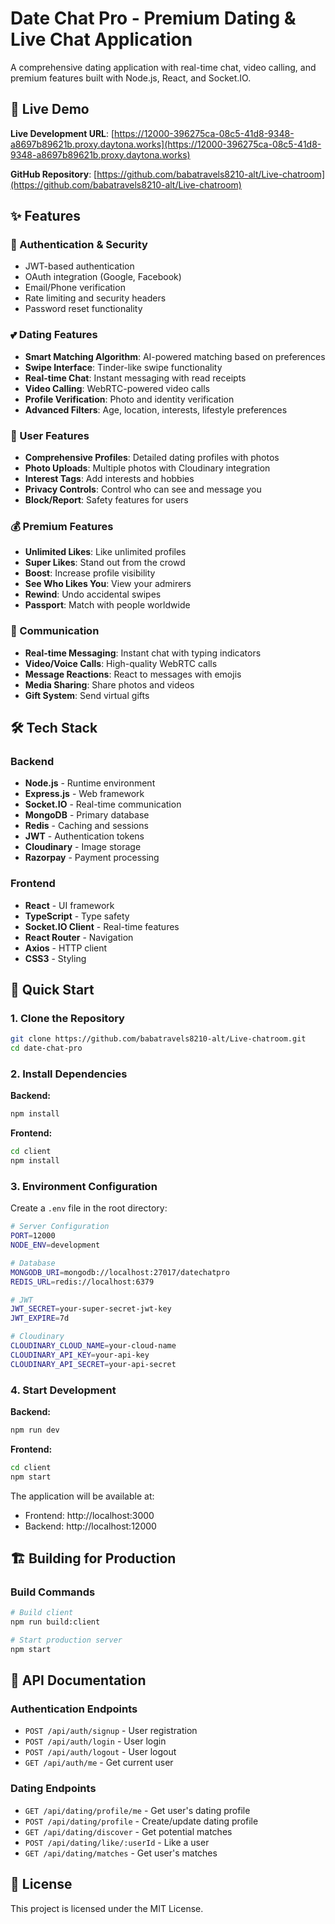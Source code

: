 # Date Chat Pro - Premium Dating & Live Chat Application

A comprehensive dating application with real-time chat, video calling, and premium features built with Node.js, React, and Socket.IO.

## 🚀 Live Demo

**Live Development URL**: [https://12000-396275ca-08c5-41d8-9348-a8697b89621b.proxy.daytona.works](https://12000-396275ca-08c5-41d8-9348-a8697b89621b.proxy.daytona.works)

**GitHub Repository**: [https://github.com/babatravels8210-alt/Live-chatroom](https://github.com/babatravels8210-alt/Live-chatroom)

## ✨ Features

### 🔐 Authentication & Security
- JWT-based authentication
- OAuth integration (Google, Facebook)
- Email/Phone verification
- Rate limiting and security headers
- Password reset functionality

### 💕 Dating Features
- **Smart Matching Algorithm**: AI-powered matching based on preferences
- **Swipe Interface**: Tinder-like swipe functionality
- **Real-time Chat**: Instant messaging with read receipts
- **Video Calling**: WebRTC-powered video calls
- **Profile Verification**: Photo and identity verification
- **Advanced Filters**: Age, location, interests, lifestyle preferences

### 📱 User Features
- **Comprehensive Profiles**: Detailed dating profiles with photos
- **Photo Uploads**: Multiple photos with Cloudinary integration
- **Interest Tags**: Add interests and hobbies
- **Privacy Controls**: Control who can see and message you
- **Block/Report**: Safety features for users

### 💰 Premium Features
- **Unlimited Likes**: Like unlimited profiles
- **Super Likes**: Stand out from the crowd
- **Boost**: Increase profile visibility
- **See Who Likes You**: View your admirers
- **Rewind**: Undo accidental swipes
- **Passport**: Match with people worldwide

### 💬 Communication
- **Real-time Messaging**: Instant chat with typing indicators
- **Video/Voice Calls**: High-quality WebRTC calls
- **Message Reactions**: React to messages with emojis
- **Media Sharing**: Share photos and videos
- **Gift System**: Send virtual gifts

## 🛠️ Tech Stack

### Backend
- **Node.js** - Runtime environment
- **Express.js** - Web framework
- **Socket.IO** - Real-time communication
- **MongoDB** - Primary database
- **Redis** - Caching and sessions
- **JWT** - Authentication tokens
- **Cloudinary** - Image storage
- **Razorpay** - Payment processing

### Frontend
- **React** - UI framework
- **TypeScript** - Type safety
- **Socket.IO Client** - Real-time features
- **React Router** - Navigation
- **Axios** - HTTP client
- **CSS3** - Styling

## 🚀 Quick Start

### 1. Clone the Repository
```bash
git clone https://github.com/babatravels8210-alt/Live-chatroom.git
cd date-chat-pro
```

### 2. Install Dependencies

**Backend:**
```bash
npm install
```

**Frontend:**
```bash
cd client
npm install
```

### 3. Environment Configuration

Create a `.env` file in the root directory:

```bash
# Server Configuration
PORT=12000
NODE_ENV=development

# Database
MONGODB_URI=mongodb://localhost:27017/datechatpro
REDIS_URL=redis://localhost:6379

# JWT
JWT_SECRET=your-super-secret-jwt-key
JWT_EXPIRE=7d

# Cloudinary
CLOUDINARY_CLOUD_NAME=your-cloud-name
CLOUDINARY_API_KEY=your-api-key
CLOUDINARY_API_SECRET=your-api-secret
```

### 4. Start Development

**Backend:**
```bash
npm run dev
```

**Frontend:**
```bash
cd client
npm start
```

The application will be available at:
- Frontend: http://localhost:3000
- Backend: http://localhost:12000

## 🏗️ Building for Production

### Build Commands
```bash
# Build client
npm run build:client

# Start production server
npm start
```

## 📱 API Documentation

### Authentication Endpoints
- `POST /api/auth/signup` - User registration
- `POST /api/auth/login` - User login
- `POST /api/auth/logout` - User logout
- `GET /api/auth/me` - Get current user

### Dating Endpoints
- `GET /api/dating/profile/me` - Get user's dating profile
- `POST /api/dating/profile` - Create/update dating profile
- `GET /api/dating/discover` - Get potential matches
- `POST /api/dating/like/:userId` - Like a user
- `GET /api/dating/matches` - Get user's matches

## 📄 License

This project is licensed under the MIT License.